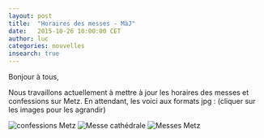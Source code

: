 ```yaml
---
layout: post
title:  "Horaires des messes - MàJ"
date:   2015-10-26 10:00:00 CET
author: luc
categories: nouvelles
insearch: true
---
```


Bonjour à tous,

Nous travaillons actuellement à mettre à jour les horaires des messes et confessions sur Metz. En attendant, les voici aux formats jpg : (cliquer sur les images pour les agrandir)

<img alt="confessions Metz" class="intense" src="{{ site.baseurl }}/img/201510/confessions_metz.jpg" />
<img alt="Messe cathédrale" class="intense" src="{{ site.baseurl }}/img/201510/messes_cathedrale.jpg" />
<img alt="Messes Metz" class="intense" src="{{ site.baseurl }}/img/201510/messes_metz.jpg" />
